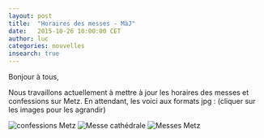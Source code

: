 ```yaml
---
layout: post
title:  "Horaires des messes - MàJ"
date:   2015-10-26 10:00:00 CET
author: luc
categories: nouvelles
insearch: true
---
```


Bonjour à tous,

Nous travaillons actuellement à mettre à jour les horaires des messes et confessions sur Metz. En attendant, les voici aux formats jpg : (cliquer sur les images pour les agrandir)

<img alt="confessions Metz" class="intense" src="{{ site.baseurl }}/img/201510/confessions_metz.jpg" />
<img alt="Messe cathédrale" class="intense" src="{{ site.baseurl }}/img/201510/messes_cathedrale.jpg" />
<img alt="Messes Metz" class="intense" src="{{ site.baseurl }}/img/201510/messes_metz.jpg" />
